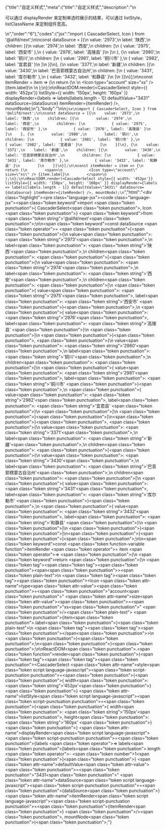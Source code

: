 {"title":"自定义样式","meta":{"title":"自定义样式","description":"\n<p>可以通过 displayRender 来定制单选时展示的结果，可以通过 listStyle，listClassName 来定制组件宽高。</p>\n","order":"6"},"codes":{"jsx":"import { CascaderSelect, Icon } from '@alifd/next';\n\nconst dataSource = [{\n    value: '2973',\n    label: '陕西',\n    children: [{\n        value: '2974',\n        label: '西安',\n        children: [\n            { value: '2975', label: '西安市' },\n            { value: '2976', label: '高陵县' }\n        ]\n    }, {\n        value: '2980',\n        label: '铜川',\n        children: [\n            { value: '2981', label: '铜川市' },\n            { value: '2982', label: '宜君县' }\n        ]\n    }]\n}, {\n    value: '3371',\n    label: '新疆',\n    children: [{\n        value: '3430',\n        label: '巴音郭楞蒙古自治州',\n        children: [\n            { value: '3431', label: '库尔勒市' },\n            { value: '3432', label: '和静县' }\n        ]\n    }]\n}];\n\nconst itemRender = item => {\n    return (\n        <span>\n            <Icon type=\"account\" size=\"xs\" /> {item.label}\n        </span>\n    );\n};\n\nReactDOM.render(<CascaderSelect style={{ width: '452px'}} listStyle={{ width: '150px', height: '160px' }} displayRender={labels => labels[labels.length - 1]} defaultValue=\"3431\" dataSource={dataSource} itemRender={itemRender} />, mountNode);\n"},"body":"\n\n````jsx\nimport { CascaderSelect, Icon } from '@alifd/next';\n\nconst dataSource = [{\n    value: '2973',\n    label: '陕西',\n    children: [{\n        value: '2974',\n        label: '西安',\n        children: [\n            { value: '2975', label: '西安市' },\n            { value: '2976', label: '高陵县' }\n        ]\n    }, {\n        value: '2980',\n        label: '铜川',\n        children: [\n            { value: '2981', label: '铜川市' },\n            { value: '2982', label: '宜君县' }\n        ]\n    }]\n}, {\n    value: '3371',\n    label: '新疆',\n    children: [{\n        value: '3430',\n        label: '巴音郭楞蒙古自治州',\n        children: [\n            { value: '3431', label: '库尔勒市' },\n            { value: '3432', label: '和静县' }\n        ]\n    }]\n}];\n\nconst itemRender = item => {\n    return (\n        <span>\n            <Icon type=\"account\" size=\"xs\" /> {item.label}\n        </span>\n    );\n};\n\nReactDOM.render(<CascaderSelect style={{ width: '452px'}} listStyle={{ width: '150px', height: '160px' }} displayRender={labels => labels[labels.length - 1]} defaultValue=\"3431\" dataSource={dataSource} itemRender={itemRender} />, mountNode);\n````","html":"<script>(function(){'use strict';\n\nvar _next = require('@alifd/next');\n\nvar dataSource = [{\n    value: '2973',\n    label: '陕西',\n    children: [{\n        value: '2974',\n        label: '西安',\n        children: [{ value: '2975', label: '西安市' }, { value: '2976', label: '高陵县' }]\n    }, {\n        value: '2980',\n        label: '铜川',\n        children: [{ value: '2981', label: '铜川市' }, { value: '2982', label: '宜君县' }]\n    }]\n}, {\n    value: '3371',\n    label: '新疆',\n    children: [{\n        value: '3430',\n        label: '巴音郭楞蒙古自治州',\n        children: [{ value: '3431', label: '库尔勒市' }, { value: '3432', label: '和静县' }]\n    }]\n}];\n\nvar itemRender = function itemRender(item) {\n    return React.createElement(\n        'span',\n        null,\n        React.createElement(_next.Icon, { type: 'account', size: 'xs' }),\n        ' ',\n        item.label\n    );\n};\n\nReactDOM.render(React.createElement(_next.CascaderSelect, { style: { width: '452px' }, listStyle: { width: '150px', height: '160px' }, displayRender: function displayRender(labels) {\n        return labels[labels.length - 1];\n    }, defaultValue: '3431', dataSource: dataSource, itemRender: itemRender }), mountNode);})()</script><div class=\"highlight\"><pre class=\"language-jsx\"><code class=\"language-jsx\"><span class=\"token keyword\">import</span> <span class=\"token punctuation\">{</span> CascaderSelect<span class=\"token punctuation\">,</span> Icon <span class=\"token punctuation\">}</span> <span class=\"token keyword\">from</span> <span class=\"token string\">'@alifd/next'</span><span class=\"token punctuation\">;</span>\n\n<span class=\"token keyword\">const</span> dataSource <span class=\"token operator\">=</span> <span class=\"token punctuation\">[</span><span class=\"token punctuation\">{</span>\n    value<span class=\"token punctuation\">:</span> <span class=\"token string\">'2973'</span><span class=\"token punctuation\">,</span>\n    label<span class=\"token punctuation\">:</span> <span class=\"token string\">'陕西'</span><span class=\"token punctuation\">,</span>\n    children<span class=\"token punctuation\">:</span> <span class=\"token punctuation\">[</span><span class=\"token punctuation\">{</span>\n        value<span class=\"token punctuation\">:</span> <span class=\"token string\">'2974'</span><span class=\"token punctuation\">,</span>\n        label<span class=\"token punctuation\">:</span> <span class=\"token string\">'西安'</span><span class=\"token punctuation\">,</span>\n        children<span class=\"token punctuation\">:</span> <span class=\"token punctuation\">[</span>\n            <span class=\"token punctuation\">{</span> value<span class=\"token punctuation\">:</span> <span class=\"token string\">'2975'</span><span class=\"token punctuation\">,</span> label<span class=\"token punctuation\">:</span> <span class=\"token string\">'西安市'</span> <span class=\"token punctuation\">}</span><span class=\"token punctuation\">,</span>\n            <span class=\"token punctuation\">{</span> value<span class=\"token punctuation\">:</span> <span class=\"token string\">'2976'</span><span class=\"token punctuation\">,</span> label<span class=\"token punctuation\">:</span> <span class=\"token string\">'高陵县'</span> <span class=\"token punctuation\">}</span>\n        <span class=\"token punctuation\">]</span>\n    <span class=\"token punctuation\">}</span><span class=\"token punctuation\">,</span> <span class=\"token punctuation\">{</span>\n        value<span class=\"token punctuation\">:</span> <span class=\"token string\">'2980'</span><span class=\"token punctuation\">,</span>\n        label<span class=\"token punctuation\">:</span> <span class=\"token string\">'铜川'</span><span class=\"token punctuation\">,</span>\n        children<span class=\"token punctuation\">:</span> <span class=\"token punctuation\">[</span>\n            <span class=\"token punctuation\">{</span> value<span class=\"token punctuation\">:</span> <span class=\"token string\">'2981'</span><span class=\"token punctuation\">,</span> label<span class=\"token punctuation\">:</span> <span class=\"token string\">'铜川市'</span> <span class=\"token punctuation\">}</span><span class=\"token punctuation\">,</span>\n            <span class=\"token punctuation\">{</span> value<span class=\"token punctuation\">:</span> <span class=\"token string\">'2982'</span><span class=\"token punctuation\">,</span> label<span class=\"token punctuation\">:</span> <span class=\"token string\">'宜君县'</span> <span class=\"token punctuation\">}</span>\n        <span class=\"token punctuation\">]</span>\n    <span class=\"token punctuation\">}</span><span class=\"token punctuation\">]</span>\n<span class=\"token punctuation\">}</span><span class=\"token punctuation\">,</span> <span class=\"token punctuation\">{</span>\n    value<span class=\"token punctuation\">:</span> <span class=\"token string\">'3371'</span><span class=\"token punctuation\">,</span>\n    label<span class=\"token punctuation\">:</span> <span class=\"token string\">'新疆'</span><span class=\"token punctuation\">,</span>\n    children<span class=\"token punctuation\">:</span> <span class=\"token punctuation\">[</span><span class=\"token punctuation\">{</span>\n        value<span class=\"token punctuation\">:</span> <span class=\"token string\">'3430'</span><span class=\"token punctuation\">,</span>\n        label<span class=\"token punctuation\">:</span> <span class=\"token string\">'巴音郭楞蒙古自治州'</span><span class=\"token punctuation\">,</span>\n        children<span class=\"token punctuation\">:</span> <span class=\"token punctuation\">[</span>\n            <span class=\"token punctuation\">{</span> value<span class=\"token punctuation\">:</span> <span class=\"token string\">'3431'</span><span class=\"token punctuation\">,</span> label<span class=\"token punctuation\">:</span> <span class=\"token string\">'库尔勒市'</span> <span class=\"token punctuation\">}</span><span class=\"token punctuation\">,</span>\n            <span class=\"token punctuation\">{</span> value<span class=\"token punctuation\">:</span> <span class=\"token string\">'3432'</span><span class=\"token punctuation\">,</span> label<span class=\"token punctuation\">:</span> <span class=\"token string\">'和静县'</span> <span class=\"token punctuation\">}</span>\n        <span class=\"token punctuation\">]</span>\n    <span class=\"token punctuation\">}</span><span class=\"token punctuation\">]</span>\n<span class=\"token punctuation\">}</span><span class=\"token punctuation\">]</span><span class=\"token punctuation\">;</span>\n\n<span class=\"token keyword\">const</span> <span class=\"token function-variable function\">itemRender</span> <span class=\"token operator\">=</span> item <span class=\"token operator\">=></span> <span class=\"token punctuation\">{</span>\n    <span class=\"token keyword\">return</span> <span class=\"token punctuation\">(</span>\n        <span class=\"token tag\"><span class=\"token tag\"><span class=\"token punctuation\">&lt;</span>span</span><span class=\"token punctuation\">></span></span><span class=\"token plain-text\">\n            </span><span class=\"token tag\"><span class=\"token tag\"><span class=\"token punctuation\">&lt;</span>Icon</span> <span class=\"token attr-name\">type</span><span class=\"token attr-value\"><span class=\"token punctuation\">=</span><span class=\"token punctuation\">\"</span>account<span class=\"token punctuation\">\"</span></span> <span class=\"token attr-name\">size</span><span class=\"token attr-value\"><span class=\"token punctuation\">=</span><span class=\"token punctuation\">\"</span>xs<span class=\"token punctuation\">\"</span></span> <span class=\"token punctuation\">/></span></span><span class=\"token plain-text\"> </span><span class=\"token punctuation\">{</span>item<span class=\"token punctuation\">.</span>label<span class=\"token punctuation\">}</span><span class=\"token plain-text\">\n        </span><span class=\"token tag\"><span class=\"token tag\"><span class=\"token punctuation\">&lt;/</span>span</span><span class=\"token punctuation\">></span></span>\n    <span class=\"token punctuation\">)</span><span class=\"token punctuation\">;</span>\n<span class=\"token punctuation\">}</span><span class=\"token punctuation\">;</span>\n\nReactDOM<span class=\"token punctuation\">.</span><span class=\"token function\">render</span><span class=\"token punctuation\">(</span><span class=\"token tag\"><span class=\"token tag\"><span class=\"token punctuation\">&lt;</span>CascaderSelect</span> <span class=\"token attr-name\">style</span><span class=\"token script language-javascript\"><span class=\"token script-punctuation punctuation\">=</span><span class=\"token punctuation\">{</span><span class=\"token punctuation\">{</span> width<span class=\"token punctuation\">:</span> <span class=\"token string\">'452px'</span><span class=\"token punctuation\">}</span><span class=\"token punctuation\">}</span></span> <span class=\"token attr-name\">listStyle</span><span class=\"token script language-javascript\"><span class=\"token script-punctuation punctuation\">=</span><span class=\"token punctuation\">{</span><span class=\"token punctuation\">{</span> width<span class=\"token punctuation\">:</span> <span class=\"token string\">'150px'</span><span class=\"token punctuation\">,</span> height<span class=\"token punctuation\">:</span> <span class=\"token string\">'160px'</span> <span class=\"token punctuation\">}</span><span class=\"token punctuation\">}</span></span> <span class=\"token attr-name\">displayRender</span><span class=\"token script language-javascript\"><span class=\"token script-punctuation punctuation\">=</span><span class=\"token punctuation\">{</span>labels <span class=\"token operator\">=></span> labels<span class=\"token punctuation\">[</span>labels<span class=\"token punctuation\">.</span>length <span class=\"token operator\">-</span> <span class=\"token number\">1</span><span class=\"token punctuation\">]</span><span class=\"token punctuation\">}</span></span> <span class=\"token attr-name\">defaultValue</span><span class=\"token attr-value\"><span class=\"token punctuation\">=</span><span class=\"token punctuation\">\"</span>3431<span class=\"token punctuation\">\"</span></span> <span class=\"token attr-name\">dataSource</span><span class=\"token script language-javascript\"><span class=\"token script-punctuation punctuation\">=</span><span class=\"token punctuation\">{</span>dataSource<span class=\"token punctuation\">}</span></span> <span class=\"token attr-name\">itemRender</span><span class=\"token script language-javascript\"><span class=\"token script-punctuation punctuation\">=</span><span class=\"token punctuation\">{</span>itemRender<span class=\"token punctuation\">}</span></span> <span class=\"token punctuation\">/></span></span><span class=\"token punctuation\">,</span> mountNode<span class=\"token punctuation\">)</span><span class=\"token punctuation\">;</span></code></pre></div>"}